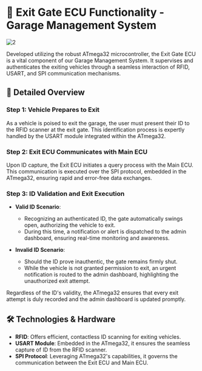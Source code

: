 # 🚧 Exit Gate ECU Functionality - Garage Management System

![2](https://github.com/t0ti20/Simple_Garage_System/assets/61616031/09611bdb-92c2-44ed-b245-3b756ffefc93)

Developed utilizing the robust ATmega32 microcontroller, the Exit Gate ECU is a vital component of our Garage Management System. It supervises and authenticates the exiting vehicles through a seamless interaction of RFID, USART, and SPI communication mechanisms.

## 📖 Detailed Overview

### Step 1: Vehicle Prepares to Exit
As a vehicle is poised to exit the garage, the user must present their ID to the RFID scanner at the exit gate. This identification process is expertly handled by the USART module integrated within the ATmega32.

### Step 2: Exit ECU Communicates with Main ECU
Upon ID capture, the Exit ECU initiates a query process with the Main ECU. This communication is executed over the SPI protocol, embedded in the ATmega32, ensuring rapid and error-free data exchanges.

### Step 3: ID Validation and Exit Execution

- **Valid ID Scenario**:
  - Recognizing an authenticated ID, the gate automatically swings open, authorizing the vehicle to exit.
  - During this time, a notification or alert is dispatched to the admin dashboard, ensuring real-time monitoring and awareness.

- **Invalid ID Scenario**:
  - Should the ID prove inauthentic, the gate remains firmly shut.
  - While the vehicle is not granted permission to exit, an urgent notification is routed to the admin dashboard, highlighting the unauthorized exit attempt.
  
Regardless of the ID's validity, the ATmega32 ensures that every exit attempt is duly recorded and the admin dashboard is updated promptly.

## 🛠 Technologies & Hardware

- **RFID**: Offers efficient, contactless ID scanning for exiting vehicles.
- **USART Module**: Embedded in the ATmega32, it ensures the seamless capture of ID from the RFID scanner.
- **SPI Protocol**: Leveraging ATmega32's capabilities, it governs the communication between the Exit ECU and Main ECU.
